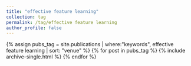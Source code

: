 ```yaml
---
title: "effective feature learning"
collection: tag
permalink: /tag/effective feature learning
author_profile: false
---
```

{% assign pubs_tag = site.publications | where:"keywords", effective feature learning | sort: "venue" %}
{% for post in pubs_tag %}
  {% include archive-single.html %}
{% endfor %}